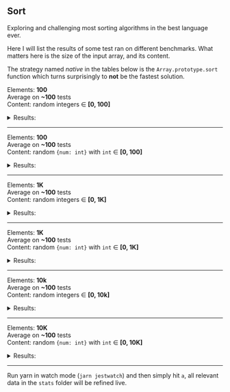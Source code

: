## Sort
Exploring and challenging most sorting algorithms in the best language ever.

Here I will list the results of some test ran on different benchmarks. What matters here is the size of the input array, and its content.

The strategy named _native_ in the tables below is the `Array.prototype.sort` function which turns surprisingly to **not** be the fastest solution.
 
Elements: **100**  
Average on **~100** tests  
Content: random integers ∈ **[0, 100]**  
<details>
    <summary>Results:</summary>  

counting: 0.04  
quick: 0.08  
_native_: 0.09  
shell: 0.09  
radix: 0.10  
merge: 0.15  
insertion: 0.18  
heap: 0.21  
selection: 0.30  
shaker: 0.33  
gnom: 0.47  
lodash: 0.59  
bubble: 0.98  
</details>

---
Elements: **100**  
Average on **~100** tests  
Content: random `{num: int}` with `int` ∈ **[0, 100]**  
<details>
    <summary>Results:</summary>  

counting: 0.06  
_native_: 0.09  
quic: 0.11  
merge: 0.17  
insertion: 0.21  
selection: 0.39  
lodash: 0.40  
shaker: 0.43  
gnome: 0.63  
bubble: 1.75  
</details>

---

Elements: **1K**  
Average on **~100** tests  
Content: random integers ∈ **[0, 1K]**  
<details>
    <summary>Results:</summary>  

counting: 0.26  
quick: 1.02  
radix: 1.09  
_native_: 1.34  
shell: 1.78  
insertion: 2.23  
heap: 2.67  
merge: 2.74  
selection: 2.80  
gnome: 3.24  
shaker: 3.92  
bubble: 5.37  
lodash: 5.46  
</details>

---
Elements: **1K**  
Average on **~100** tests  
Content: random `{num: int}` with `int` ∈ **[0, 1K]**  
<details>
    <summary>Results:</summary>  

counting: 0.36  
_native_: 0.36  
quick: 1.87  
merge: 3.38  
lodash: 4.35  
insertion: 6.00  
selection: 7.48  
shaker: 8.85  
gnome: 9.86  
bubble: 14.10  
</details>

---

Elements: **10k**  
Average on **~100** tests  
Content: random integers ∈ **[0, 10k]**  
<details>
    <summary>Results:</summary>  

| Strategy | time in ms |
|----------|------------:|
| counting | 2.41 |
| shell | 3.60 |
| quick | 5.00 |
| merge | 9.69 |
| _native_ | 11.53 |
| heap | 13.67 |
| radix | 19.81 |
| lodash | 26.60 |
| insertion | 34.44 |
| selection | 85.56 |
| shaker |105.32 |
| gnome | 147.57 |
| bubble | 308.16 |
</details>

---
Elements: **10K**  
Average on **~100** tests  
Content: random `{num: int}` with `int` ∈ **[0, 10K]**  
<details>
    <summary>Results:</summary>  
    
| Strategy | time in ms |
|----------|------------:|
| counting | 5.06 |
| quick | 8.23 |
| _native_ | 9.59 |
| merge | 12.43 |
| lodash | 17.68 |
| insertion | 258.38 |
| shaker | 424.16 |
| selection | 419.54 |
| gnome | 554.50 |
| bubble | 1140.90 |
</details>

--- 
Run yarn in watch mode (`jarn jestwatch`) and then simply hit `a`, all relevant data in the `stats` folder will be refined live.